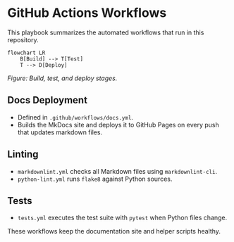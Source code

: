 # GitHub Actions Workflows

This playbook summarizes the automated workflows that run in this repository.

```mermaid
flowchart LR
    B[Build] --> T[Test]
    T --> D[Deploy]
```

*Figure: Build, test, and deploy stages.*

## Docs Deployment

- Defined in `.github/workflows/docs.yml`.
- Builds the MkDocs site and deploys it to GitHub Pages on every push that updates markdown files.

## Linting

- `markdownlint.yml` checks all Markdown files using `markdownlint-cli`.
- `python-lint.yml` runs `flake8` against Python sources.

## Tests

- `tests.yml` executes the test suite with `pytest` when Python files change.

These workflows keep the documentation site and helper scripts healthy.
